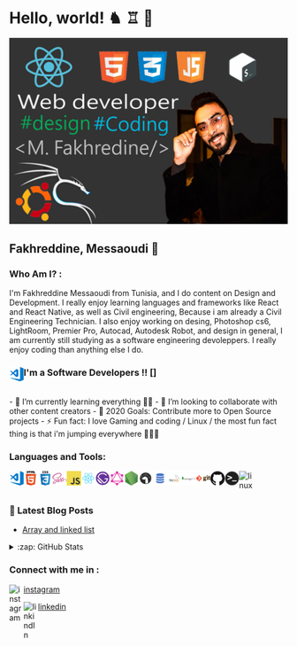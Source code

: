 # Hello, world! ♞ ♖ 💚

![](/images/Portfolio.jpg)

## Fakhreddine, Messaoudi 👋

### Who Am I? :

I'm Fakhreddine Messaoudi from Tunisia, and I do content on Design and Development. I really enjoy learning languages and frameworks like React and React Native, as well as Civil engineering, Because i am already a Civil Engineering Technician. I also enjoy working on desing, Photoshop cs6, LightRoom, Premier Pro, Autocad, Autodesk Robot, and design in general, I am currently still studying as a software engineering devoleppers. I really enjoy coding than anything else I do.

### I'm a Software Developers !! [<img align="left" alt="Visual Studio Code" width="26px" src="https://raw.githubusercontent.com/github/explore/80688e429a7d4ef2fca1e82350fe8e3517d3494d/topics/visual-studio-code/visual-studio-code.png" />]

<br />
- 🌱 I’m currently learning everything 🤣🤣
- 👯 I’m looking to collaborate with other content creators
- 🥅 2020 Goals: Contribute more to Open Source projects
- ⚡ Fun fact: I love Gaming and coding / Linux / the most fun fact thing is that i'm jumping everywhere 🤣🤣🤣
  <br />

### Languages and Tools:

<img align="left" alt="Visual Studio Code" width="26px" src="https://raw.githubusercontent.com/github/explore/80688e429a7d4ef2fca1e82350fe8e3517d3494d/topics/visual-studio-code/visual-studio-code.png" />
<img align="left" alt="HTML5" width="26px" src="https://raw.githubusercontent.com/github/explore/80688e429a7d4ef2fca1e82350fe8e3517d3494d/topics/html/html.png" />
<img align="left" alt="CSS3" width="26px" src="https://raw.githubusercontent.com/github/explore/80688e429a7d4ef2fca1e82350fe8e3517d3494d/topics/css/css.png" />
<img align="left" alt="Sass" width="26px" src="https://raw.githubusercontent.com/github/explore/80688e429a7d4ef2fca1e82350fe8e3517d3494d/topics/sass/sass.png" />
<img align="left" alt="JavaScript" width="26px" src="https://raw.githubusercontent.com/github/explore/80688e429a7d4ef2fca1e82350fe8e3517d3494d/topics/javascript/javascript.png" />
<img align="left" alt="React" width="26px" src="https://raw.githubusercontent.com/github/explore/80688e429a7d4ef2fca1e82350fe8e3517d3494d/topics/react/react.png" />
<img align="left" alt="Gatsby" width="26px" src="https://raw.githubusercontent.com/github/explore/e94815998e4e0713912fed477a1f346ec04c3da2/topics/gatsby/gatsby.png" />
<img align="left" alt="GraphQL" width="26px" src="https://raw.githubusercontent.com/github/explore/80688e429a7d4ef2fca1e82350fe8e3517d3494d/topics/graphql/graphql.png" />
<img align="left" alt="Node.js" width="26px" src="https://raw.githubusercontent.com/github/explore/80688e429a7d4ef2fca1e82350fe8e3517d3494d/topics/nodejs/nodejs.png" />
<img align="left" alt="Deno" width="26px" src="https://raw.githubusercontent.com/github/explore/361e2821e2dea67711cde99c9c40ed357061cf27/topics/deno/deno.png" />
<img align="left" alt="SQL" width="26px" src="https://raw.githubusercontent.com/github/explore/80688e429a7d4ef2fca1e82350fe8e3517d3494d/topics/sql/sql.png" />
<img align="left" alt="MySQL" width="26px" src="https://raw.githubusercontent.com/github/explore/80688e429a7d4ef2fca1e82350fe8e3517d3494d/topics/mysql/mysql.png" />
<img align="left" alt="MongoDB" width="26px" src="https://raw.githubusercontent.com/github/explore/80688e429a7d4ef2fca1e82350fe8e3517d3494d/topics/mongodb/mongodb.png" />
<img align="left" alt="Git" width="26px" src="https://raw.githubusercontent.com/github/explore/80688e429a7d4ef2fca1e82350fe8e3517d3494d/topics/git/git.png" />
<img align="left" alt="GitHub" width="26px" src="https://raw.githubusercontent.com/github/explore/78df643247d429f6cc873026c0622819ad797942/topics/github/github.png" />
<img align="left" alt="Terminal" width="26px" src="https://raw.githubusercontent.com/github/explore/80688e429a7d4ef2fca1e82350fe8e3517d3494d/topics/terminal/terminal.png" />
<img align="left" alt="linux" width="26px" src="https://raw.githubusercontent.com/ksoona/attackvector/master/gfx/green_dragon.png" />

## <br />

### 📕 Latest Blog Posts

<!-- BLOG-POST-LIST:START -->

- [Array and linked list](https://fakhri19971998.medium.com/the-diff%C3%A9rence-between-arrays-and-linked-lists-hash-table-ab4d0db112d3)

<!--END_SECTION:activity-->

<details>
  <summary>:zap: GitHub Stats</summary>

  <img align="left" alt="codeSTACKr's GitHub Stats" src="https://github-readme-stats.codestackr.vercel.app/api?username=codeSTACKr&show_icons=true&hide_border=true" />

</details>

### Connect with me in :

<img align="left" alt="instagram" width="26px" src="https://upload.wikimedia.org/wikipedia/commons/thumb/e/e7/Instagram_logo_2016.svg/1200px-Instagram_logo_2016.svg.png" /> [instagram](https://www.instagram.com/fakhreddine_messaoudi/)
<br />

<img align="left" alt="linkindIn" width="26px" src="https://nepa.com/wp-content/uploads/2017/09/linkedin-logo.png" /> [linkedin](https://www.linkedin.com/in/messaoudi-fakhreddine-603728190/)
